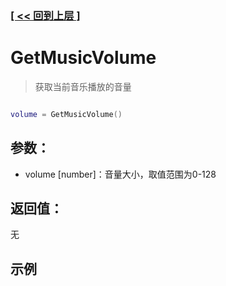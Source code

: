 ### [[ << 回到上层 ]](index.md)

# GetMusicVolume

> 获取当前音乐播放的音量

```lua

volume = GetMusicVolume()

```

## 参数：

+ volume [number]：音量大小，取值范围为0-128

## 返回值：

无

## 示例

```lua

```